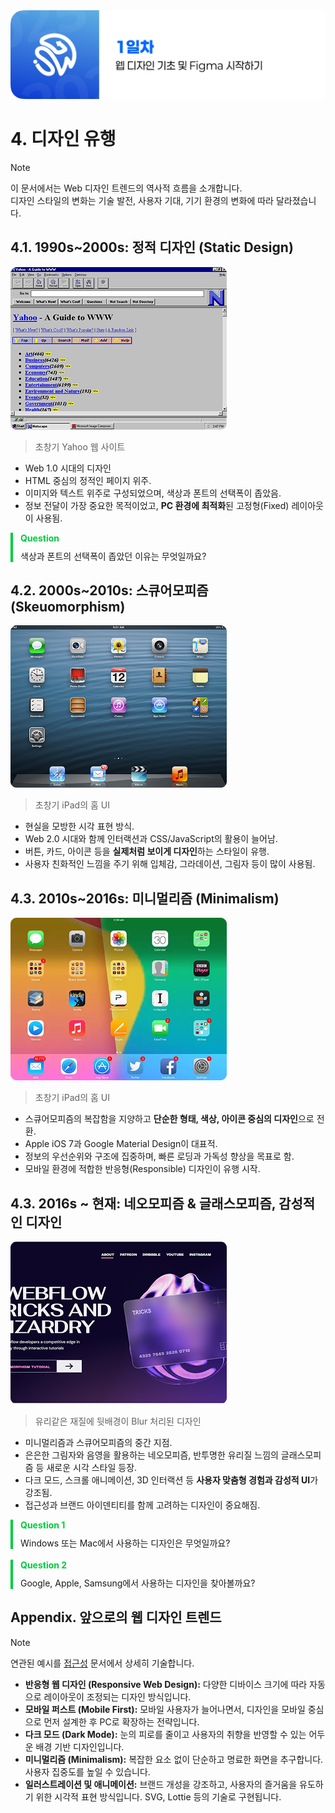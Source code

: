<img src="./header.png" />

# 4. 디자인 유행

> [!NOTE]
> 이 문서에서는 Web 디자인 트렌드의 역사적 흐름을 소개합니다.  
> 디자인 스타일의 변화는 기술 발전, 사용자 기대, 기기 환경의 변화에 따라 달라졌습니다.

## 4.1. 1990s~2000s: 정적 디자인 (Static Design)

<img src="./src/02/web1-0.png" />

> 초창기 Yahoo 웹 사이트

- Web 1.0 시대의 디자인
- HTML 중심의 정적인 페이지 위주.
- 이미지와 텍스트 위주로 구성되었으며, 색상과 폰트의 선택폭이 좁았음.
- 정보 전달이 가장 중요한 목적이었고, **PC 환경에 최적화**된 고정형(Fixed) 레이아웃이 사용됨.

<div style="border-left: 4px solid rgb(0, 204, 61); padding: 0px 12px;">
  <p style="color: rgb(0, 204, 61); padding: 0; margin: 0 0 10px 0;"><strong>Question</strong></p>
  <p style="padding: 0; margin: 0;">색상과 폰트의 선택폭이 좁았던 이유는 무엇일까요?</p>
</div>

## 4.2. 2000s~2010s: 스큐어모피즘 (Skeuomorphism)

<img src="./src/04/skeuomorphism.png" />

> 초창기 iPad의 홈 UI

- 현실을 모방한 시각 표현 방식.
- Web 2.0 시대와 함께 인터랙션과 CSS/JavaScript의 활용이 늘어남.
- 버튼, 카드, 아이콘 등을 **실제처럼 보이게 디자인**하는 스타일이 유행.
- 사용자 친화적인 느낌을 주기 위해 입체감, 그라데이션, 그림자 등이 많이 사용됨.

## 4.3. 2010s~2016s: 미니멀리즘 (Minimalism)

<img src="./src/04/flat_style.png" />

> 초창기 iPad의 홈 UI

- 스큐어모피즘의 복잡함을 지양하고 **단순한 형태, 색상, 아이콘 중심의 디자인**으로 전환.
- Apple iOS 7과 Google Material Design이 대표적.
- 정보의 우선순위와 구조에 집중하며, 빠른 로딩과 가독성 향상을 목표로 함.
- 모바일 환경에 적합한 반응형(Responsible) 디자인이 유행 시작.

## 4.3. 2016s ~ 현재: 네오모피즘 & 글래스모피즘, 감성적인 디자인

<img src="./src/04/glassmophism.png" />

> 유리같은 재질에 뒷배경이 Blur 처리된 디자인

- 미니멀리즘과 스큐어모피즘의 중간 지점.
- 은은한 그림자와 음영을 활용하는 네오모피즘, 반투명한 유리질 느낌의 글래스모피즘 등 새로운 시각 스타일 등장.
- 다크 모드, 스크롤 애니메이션, 3D 인터랙션 등 **사용자 맞춤형 경험과 감성적 UI**가 강조됨.
- 접근성과 브랜드 아이덴티티를 함께 고려하는 디자인이 중요해짐.

<div style="border-left: 4px solid rgb(0, 204, 61); padding: 0px 12px;">
  <p style="color: rgb(0, 204, 61); padding: 0; margin: 0 0 10px 0;"><strong>Question 1</strong></p>
  <p style="padding: 0; margin: 0;">Windows 또는 Mac에서 사용하는 디자인은 무엇일까요?</p>
</div>

<br/>

<div style="border-left: 4px solid rgb(0, 204, 61); padding: 0px 12px;">
  <p style="color: rgb(0, 204, 61); padding: 0; margin: 0 0 10px 0;"><strong>Question 2</strong></p>
  <p style="padding: 0; margin: 0;">Google, Apple, Samsung에서 사용하는 디자인을 찾아볼까요?</p>
</div>

## Appendix. 앞으로의 웹 디자인 트렌드

> [!NOTE]
> 연관된 예시를 [접근성](/XX-Still-Writing.md) 문서에서 상세히 기술합니다.

- **반응형 웹 디자인 (Responsive Web Design):** 다양한 디바이스 크기에 따라 자동으로 레이아웃이 조정되는 디자인 방식입니다.
- **모바일 퍼스트 (Mobile First):** 모바일 사용자가 늘어나면서, 디자인을 모바일 중심으로 먼저 설계한 후 PC로 확장하는 전략입니다.
- **다크 모드 (Dark Mode):** 눈의 피로를 줄이고 사용자의 취향을 반영할 수 있는 어두운 배경 기반 디자인입니다.
- **미니멀리즘 (Minimalism):** 복잡한 요소 없이 단순하고 명료한 화면을 추구합니다. 사용자 집중도를 높일 수 있습니다.
- **일러스트레이션 및 애니메이션:** 브랜드 개성을 강조하고, 사용자의 즐거움을 유도하기 위한 시각적 표현 방식입니다. SVG, Lottie 등의 기술로 구현됩니다.
